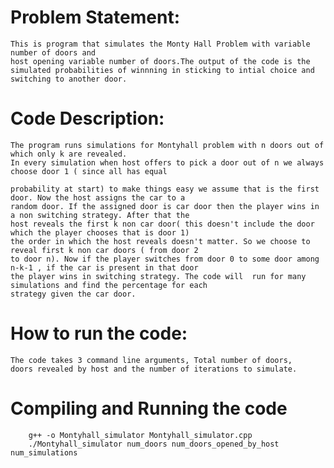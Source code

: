 # Problem Statement:
    This is program that simulates the Monty Hall Problem with variable number of doors and
    host opening variable number of doors.The output of the code is the simulated probabilities of winnning in sticking to intial choice and switching to another door.

# Code Description:

    The program runs simulations for Montyhall problem with n doors out of which only k are revealed. 
    In every simulation when host offers to pick a door out of n we always choose door 1 ( since all has equal
    
    probability at start) to make things easy we assume that is the first door. Now the host assigns the car to a        
    random door. If the assigned door is car door then the player wins in a non switching strategy. After that the       
    host reveals the first k non car door( this doesn't include the door which the player chooses that is door 1)        
    the order in which the host reveals doesn't matter. So we choose to reveal first k non car doors ( from door 2       
    to door n). Now if the player switches from door 0 to some door among n-k-1 , if the car is present in that door     
    the player wins in switching strategy. The code will  run for many simulations and find the percentage for each      
    strategy given the car door.
    

# How to run the code:
    The code takes 3 command line arguments, Total number of doors, 
    doors revealed by host and the number of iterations to simulate.

# Compiling and Running the code
```
    g++ -o Montyhall_simulator Montyhall_simulator.cpp
    ./Montyhall_simulator num_doors num_doors_opened_by_host num_simulations
